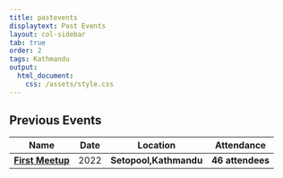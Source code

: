 ```yaml
---
title: pastevents
displaytext: Past Events
layout: col-sidebar
tab: true
order: 2
tags: Kathmandu
output:
  html_document:
    css: /assets/style.css
---
```


## Previous Events

| Name | Date | Location | Attendance |
| ---- | ---- | -------- | ---------- |
| **[First Meetup](https://owasp.org/www-chapter-kathmandu)**   | 2022 | **Setopool,Kathmandu** | **46 attendees** |
